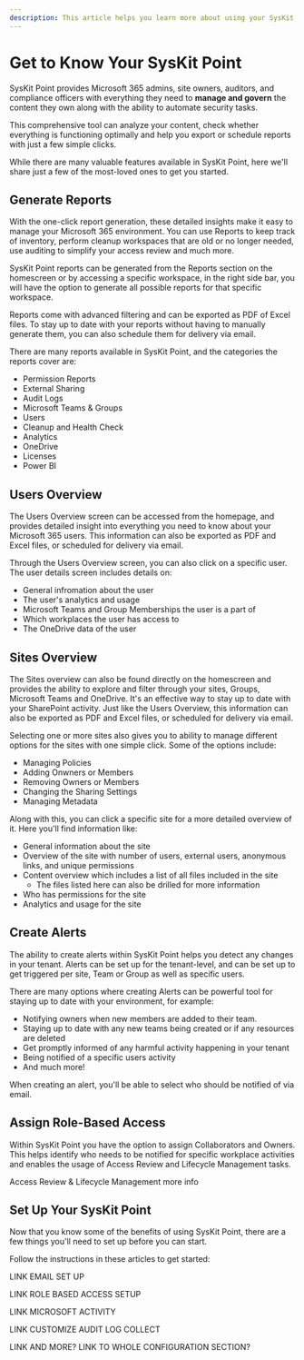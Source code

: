 ```yaml
---
description: This article helps you learn more about using your SysKit Point. 
---
```


# Get to Know Your SysKit Point

SysKit Point provides Microsoft 365 admins, site owners, auditors, and compliance officers with everything they need to **manage and govern** the content they own along with the ability to automate security tasks. 

This comprehensive tool can analyze your content, check whether everything is functioning optimally and help you export or schedule reports with just a few simple clicks. 

While there are many valuable features available in SysKit Point, here we'll share just a few of the most-loved ones to get you started. 

## Generate Reports

With the one-click report generation, these detailed insights make it easy to manage your Microsoft 365 environment. You can use Reports to keep track of inventory, perform cleanup workspaces that are old or no longer needed, use auditing to simplify your access review and much more. 

SysKit Point reports can be generated from the Reports section on the homescreen or by accessing a specific workspace, in the right side bar, you will have the option to generate all possible reports for that specific workspace.

Reports come with advanced filtering and can be exported as PDF of Excel files. To stay up to date with your reports without having to manually generate them, you can also schedule them for delivery via email.

There are many reports available in SysKit Point, and the categories the reports cover are:

* Permission Reports
* External Sharing
* Audit Logs
* Microsoft Teams & Groups
* Users
* Cleanup and Health Check
* Analytics
* OneDrive
* Licenses
* Power BI


## Users Overview

The Users Overview screen can be accessed from the homepage, and provides detailed insight into everything you need to know about your Microsoft 365 users. This information can also be exported as PDF and Excel files, or scheduled for delivery via email. 

Through the Users Overview screen, you can also click on a specific user. The user details screen includes details on:
 * General infromation about the user
 * The user's analytics and usage
 * Microsoft Teams and Group Memberships the user is a part of
 * Which workplaces the user has access to 
 * The OneDrive data of the user


## Sites Overview

The Sites overview can also be found directly on the homescreen and provides the ability to explore and filter through your sites, Groups, Microsoft Teams and OneDrive. It's an effective way to stay up to date with your SharePoint activity. Just like the Users Overview, this information can also be exported as PDF and Excel files, or scheduled for delivery via email. 

Selecting one or more sites also gives you to ability to manage different options for the sites with one simple click. Some of the options include:
 * Managing Policies
 * Adding Onwners or Members
 * Removing Owners or Members
 * Changing the Sharing Settings
 * Managing Metadata

Along with this, you can click a specific site for a more detailed overview of it. Here you'll find information like:

  * General information about the site
  * Overview of the site with number of users, external users, anonymous links, and unique permissions
  * Content overview which includes a list of all files included in the site
     * The files listed here can also be drilled for more information
  * Who has permissions for the site
  * Analytics and usage for the site



## Create Alerts

The ability to create alerts within SysKit Point helps you detect any changes in your tenant. Alerts can be set up for the tenant-level, and can be set up to get triggered per site, Team or Group as well as specific users. 

There are many options where creating Alerts can be powerful tool for staying up to date with your environment, for example:

 * Notifying owners when new members are added to their team.
 * Staying up to date with any new teams being created or if any resources are deleted
 * Get promptly informed of any harmful activity happening in your tenant 
 * Being notified of a specific users activity
 * And much more!

 When creating an alert, you'll be able to select who should be notified of via email. 


## Assign Role-Based Access

Within SysKit Point you have the option to assign Collaborators and Owners. This helps identify who needs to be notified for specific workplace activities and enables the usage of Access Review and Lifecycle Management tasks. 

Access Review & Lifecycle Management more info 


## Set Up Your SysKit Point

Now that you know some of the benefits of using SysKit Point, there are a few things you'll need to set up before you can start. 

Follow the instructions in these articles to get started: 

LINK EMAIL SET UP

LINK ROLE BASED ACCESS SETUP

LINK MICROSOFT ACTIVITY 

LINK CUSTOMIZE AUDIT LOG COLLECT

LINK AND MORE? LINK TO WHOLE CONFIGURATION SECTION?

